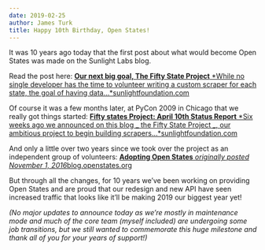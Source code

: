 ```yaml
---
date: 2019-02-25
author: James Turk
title: Happy 10th Birthday, Open States!
---
```


It was 10 years ago today that the first post about what would become Open States was made on the Sunlight Labs blog.

Read the post here:
[**Our next big goal, The Fifty State Project**
*While no single developer has the time to volunteer writing a custom scraper for each state, the goal of having data…*sunlightfoundation.com](https://sunlightfoundation.com/2009/02/26/fifty-state-project/)

Of course it was a few months later, at PyCon 2009 in Chicago that we really got things started:
[**Fifty states Project: April 10th Status Report**
*Six weeks ago we announced on this blog _ the Fifty State Project _, our ambitious project to begin building scrapers…*sunlightfoundation.com](https://sunlightfoundation.com/2009/04/10/fifty-states-project-april-10th-status-report/)

And only a little over two years since we took over the project as an independent group of volunteers:
[**Adopting Open States**
*originally posted November 1, 2016*blog.openstates.org](https://blog.openstates.org/adopting-open-states-e837741e97da)

But through all the changes, for 10 years we’ve been working on providing Open States and are proud that our redesign and new API have seen increased traffic that looks like it’ll be making 2019 our biggest year yet!

*(No major updates to announce today as we’re mostly in maintenance mode and much of the core team (myself included) are undergoing some job transitions, but we still wanted to commemorate this huge milestone and thank all of you for your years of support!)*
